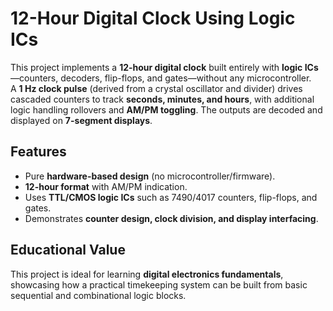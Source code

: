 # 12-Hour Digital Clock Using Logic ICs

This project implements a **12-hour digital clock** built entirely with **logic ICs**—counters, decoders, flip-flops, and gates—without any microcontroller.  
A **1 Hz clock pulse** (derived from a crystal oscillator and divider) drives cascaded counters to track **seconds, minutes, and hours**, with additional logic handling rollovers and **AM/PM toggling**. The outputs are decoded and displayed on **7-segment displays**.  

## Features
- Pure **hardware-based design** (no microcontroller/firmware).  
- **12-hour format** with AM/PM indication.  
- Uses **TTL/CMOS logic ICs** such as 7490/4017 counters, flip-flops, and gates.  
- Demonstrates **counter design, clock division, and display interfacing**.  

## Educational Value
This project is ideal for learning **digital electronics fundamentals**, showcasing how a practical timekeeping system can be built from basic sequential and combinational logic blocks.  
